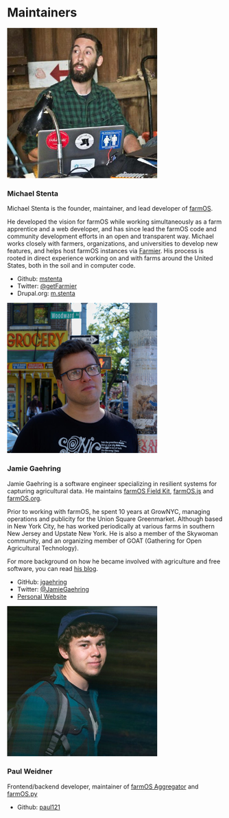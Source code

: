 # Maintainers

![Michael Stenta](../img/maintainers/mstenta.jpg)

### Michael Stenta

Michael Stenta is the founder, maintainer, and lead developer of
[farmOS](https://github.com/farmOS/farmOS).

He developed the vision for farmOS while working simultaneously as a farm
apprentice and a web developer, and has since lead the farmOS code and community
development efforts in an open and transparent way. Michael works closely with
farmers, organizations, and universities to develop new features, and helps
host farmOS instances via [Farmier](https://farmier.com/). His process is rooted
in direct experience working on and with farms around the United States, both in
the soil and in computer code.

* Github: [mstenta](https://github.com/mstenta)
* Twitter: [@getFarmier](https://twitter.com/getFarmier)
* Drupal.org: [m.stenta](https://drupal.org/u/mstenta)

![Jamie Gaehring](../img/maintainers/jgaehring.jpg)

### Jamie Gaehring

Jamie Gaehring is a software engineer specializing in resilient systems for capturing agricultural data.
He maintains [farmOS Field Kit](https://github.com/farmOS/field-kit),
[farmOS.js](https://github.com/farmOS/farmOS.js) and [farmOS.org](https://github.com/farmOS/farmOS.org).

Prior to working with farmOS, he spent 10 years at GrowNYC, managing operations and publicity for the
Union Square Greenmarket. Although based in New York City, he has worked periodically at various farms
in southern New Jersey and Upstate New York. He is also a member of the Skywoman community, and an
organizing member of GOAT (Gathering for Open Agricultural Technology).

For more background on how he became involved with agriculture and free software,
you can read [his blog](https://jgaehring.com/blog/my-story).

* GitHub: [jgaehring](https://github.com/jgaehring)
* Twitter: [@JamieGaehring](https://twitter.com/JamieGaehring)
* [Personal Website](https://jgaehring.com)

![Paul Weidner](../img/maintainers/paul121.jpg)

### Paul Weidner

Frontend/backend developer, maintainer of
[farmOS Aggregator](https://github.com/farmOS/farmOS-aggregator) and
[farmOS.py](https://github.com/farmOS/farmOS.py)

* Github: [paul121](https://github.com/paul121)

